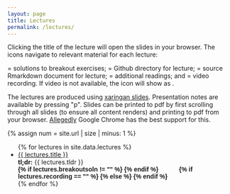 ```yaml
---
layout: page
title: Lectures
permalink: /lectures/
---
```


Clicking the title of the lecture will open the slides in your browser. The icons navigate to relevant material for each lecture: 

<i class="fas fa-lightbulb"></i> = solutions to breakout exercises; <i class="fab fa-github"></i> = Github directory for lecture; <i class="fab fa-r-project"></i> = source Rmarkdown document for lecture; <i class="fas fa-book"></i> = additional readings; and <i class="fas fa-video"></i> = video recording. If video is not available, the icon will show as <i class="fas fa-video-slash"></i>. 

The lectures are produced using [xaringan slides](https://slides.yihui.org/xaringan/#1). Presentation notes are available by pressing "p". Slides can be printed to pdf by first scrolling through all slides (to ensure all content renders) and printing to pdf from your browser. [Allegedly](https://bookdown.org/yihui/rmarkdown/ioslides-presentation.html#printing-and-pdf-output) Google Chrome has the best support for this.

{% assign num = site.url | size | minus: 1 %}

<ul id="archive">
{% for lectures in site.data.lectures %}
      <li class="archiveposturl">
        <span><a href="{{ site.url | slice: 0, num }}{{ site.baseurl }}/lectures/{{ lectures.dirname }}/{{ lectures.filename }}.html" target="_blank">{{ lectures.title }}</a></span><br>
<span class = "postlower">
<strong>tl;dr:</strong> {{ lectures.tldr }}</span>
<strong style="font-size:100%; font-family: 'DM Sans', sans-serif; float:right; padding-right: .5em">
{% if lectures.breakoutsoln != "" %}
<a href="{{ site.url | slice: 0, num }}{{ site.baseurl }}/lectures/{{ lectures.dirname }}/breakoutsoln/{{ lectures.breakoutsoln }}"><i class="fas fa-lightbulb"></i></a>
{% endif %}&nbsp;&nbsp;
	<a href="https://github.com/{{ site.githubdir}}/tree/master/lectures/{{ lectures.dirname }}"><i class="fab fa-github"></i></a>&nbsp;&nbsp;
<a href="https://github.com/{{ site.githubdir}}/tree/master/lectures/{{ lectures.dirname }}/{{ lectures.filename}}.Rmd"><i class="fab fa-r-project"></i></a>&nbsp;&nbsp;
<a href="{{ site.url | slice: 0, num }}{{ site.baseurl }}/readings#{{ lectures.reading }}"><i class="fas fa-book"></i></a>&nbsp;&nbsp;
{% if lectures.recording == "" %}
<i class="fas fa-video-slash"></i>
{% else %}
<a href="{{ site.url | slice: 0, num }}{{ site.baseurl }}/recordings/{{ lectures.recording_url }}"><i class="fas fa-video"></i></a>
{% endif %}

</strong> 
      </li>
{% endfor %}
</ul>
